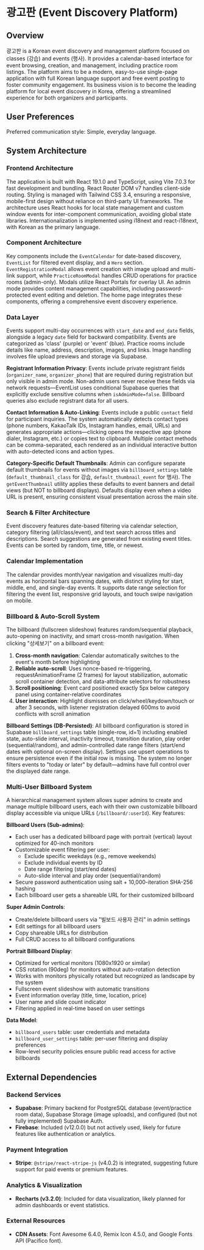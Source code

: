 # 광고판 (Event Discovery Platform)

## Overview

광고판 is a Korean event discovery and management platform focused on classes (강습) and events (행사). It provides a calendar-based interface for event browsing, creation, and management, including practice room listings. The platform aims to be a modern, easy-to-use single-page application with full Korean language support and free event posting to foster community engagement. Its business vision is to become the leading platform for local event discovery in Korea, offering a streamlined experience for both organizers and participants.

## User Preferences

Preferred communication style: Simple, everyday language.

## System Architecture

### Frontend Architecture
The application is built with React 19.1.0 and TypeScript, using Vite 7.0.3 for fast development and bundling. React Router DOM v7 handles client-side routing. Styling is managed with Tailwind CSS 3.4, ensuring a responsive, mobile-first design without reliance on third-party UI frameworks. The architecture uses React hooks for local state management and custom window events for inter-component communication, avoiding global state libraries. Internationalization is implemented using i18next and react-i18next, with Korean as the primary language.

### Component Architecture
Key components include the `EventCalendar` for date-based discovery, `EventList` for filtered event display, and a `Hero` section. `EventRegistrationModal` allows event creation with image upload and multi-link support, while `PracticeRoomModal` handles CRUD operations for practice rooms (admin-only). Modals utilize React Portals for overlay UI. An admin mode provides content management capabilities, including password-protected event editing and deletion. The home page integrates these components, offering a comprehensive event discovery experience.

### Data Layer
Events support multi-day occurrences with `start_date` and `end_date` fields, alongside a legacy `date` field for backward compatibility. Events are categorized as 'class' (purple) or 'event' (blue). Practice rooms include details like name, address, description, images, and links. Image handling involves file upload previews and storage via Supabase.

**Registrant Information Privacy**: Events include private registrant fields (`organizer_name`, `organizer_phone`) that are required during registration but only visible in admin mode. Non-admin users never receive these fields via network requests—EventList uses conditional Supabase queries that explicitly exclude sensitive columns when `isAdminMode=false`. Billboard queries also exclude registrant data for all users.

**Contact Information & Auto-Linking**: Events include a public `contact` field for participant inquiries. The system automatically detects contact types (phone numbers, KakaoTalk IDs, Instagram handles, email, URLs) and generates appropriate actions—clicking opens the respective app (phone dialer, Instagram, etc.) or copies text to clipboard. Multiple contact methods can be comma-separated, each rendered as an individual interactive button with auto-detected icons and action types.

**Category-Specific Default Thumbnails**: Admin can configure separate default thumbnails for events without images via `billboard_settings` table (`default_thumbnail_class` for 강습, `default_thumbnail_event` for 행사). The `getEventThumbnail` utility applies these defaults to event banners and detail views (but NOT to billboard displays). Defaults display even when a video URL is present, ensuring consistent visual presentation across the main site.

### Search & Filter Architecture
Event discovery features date-based filtering via calendar selection, category filtering (all/class/event), and text search across titles and descriptions. Search suggestions are generated from existing event titles. Events can be sorted by random, time, title, or newest.

### Calendar Implementation
The calendar provides month/year navigation and visualizes multi-day events as horizontal bars spanning dates, with distinct styling for start, middle, end, and single-day events. It supports date range selection for filtering the event list, responsive grid layouts, and touch swipe navigation on mobile.

### Billboard & Auto-Scroll System
The billboard (fullscreen slideshow) features random/sequential playback, auto-opening on inactivity, and smart cross-month navigation. When clicking "상세보기" on a billboard event:
1. **Cross-month navigation**: Calendar automatically switches to the event's month before highlighting
2. **Reliable auto-scroll**: Uses nonce-based re-triggering, requestAnimationFrame (2 frames) for layout stabilization, automatic scroll container detection, and data-attribute selectors for robustness
3. **Scroll positioning**: Event card positioned exactly 5px below category panel using container-relative coordinates
4. **User interaction**: Highlight dismisses on click/wheel/keydown/touch or after 3 seconds, with listener registration delayed 600ms to avoid conflicts with scroll animation

**Billboard Settings (DB-Persisted)**: All billboard configuration is stored in Supabase `billboard_settings` table (single-row, id=1) including enabled state, auto-slide interval, inactivity timeout, transition duration, play order (sequential/random), and admin-controlled date range filters (start/end dates with optional on-screen display). Settings use upsert operations to ensure persistence even if the initial row is missing. The system no longer filters events to "today or later" by default—admins have full control over the displayed date range.

### Multi-User Billboard System
A hierarchical management system allows super admins to create and manage multiple billboard users, each with their own customizable billboard display accessible via unique URLs (`/billboard/:userId`). Key features:

**Billboard Users (Sub-admins)**:
- Each user has a dedicated billboard page with portrait (vertical) layout optimized for 40-inch monitors
- Customizable event filtering per user:
  - Exclude specific weekdays (e.g., remove weekends)
  - Exclude individual events by ID
  - Date range filtering (start/end dates)
  - Auto-slide interval and play order (sequential/random)
- Secure password authentication using salt + 10,000-iteration SHA-256 hashing
- Each billboard user gets a shareable URL for their customized billboard

**Super Admin Controls**:
- Create/delete billboard users via "빌보드 사용자 관리" in admin settings
- Edit settings for all billboard users
- Copy shareable URLs for distribution
- Full CRUD access to all billboard configurations

**Portrait Billboard Display**:
- Optimized for vertical monitors (1080x1920 or similar)
- CSS rotation (90deg) for monitors without auto-rotation detection
- Works with monitors physically rotated but recognized as landscape by the system
- Fullscreen event slideshow with automatic transitions
- Event information overlay (title, time, location, price)
- User name and slide count indicator
- Filtering applied in real-time based on user settings

**Data Model**:
- `billboard_users` table: user credentials and metadata
- `billboard_user_settings` table: per-user filtering and display preferences
- Row-level security policies ensure public read access for active billboards

## External Dependencies

### Backend Services
- **Supabase**: Primary backend for PostgreSQL database (event/practice room data), Supabase Storage (image uploads), and configured (but not fully implemented) Supabase Auth.
- **Firebase**: Included (v12.0.0) but not actively used, likely for future features like authentication or analytics.

### Payment Integration
- **Stripe**: `@stripe/react-stripe-js` (v4.0.2) is integrated, suggesting future support for paid events or premium features.

### Analytics & Visualization
- **Recharts (v3.2.0)**: Included for data visualization, likely planned for admin dashboards or event statistics.

### External Resources
- **CDN Assets**: Font Awesome 6.4.0, Remix Icon 4.5.0, and Google Fonts API (Pacifico font).